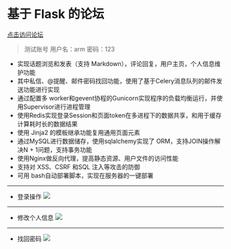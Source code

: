# 基于 Flask 的论坛
[点击访问论坛](http://www.skyroom.club)
> 测试账号 用户名：arm 密码：123

- 实现话题浏览和发表（支持 Markdown），评论回复，用户主页，个人信息维护功能
- 其中私信、@提醒、邮件密码找回功能，使用了基于Celery消息队列的邮件发送功能进行实现
- 通过配置多 worker和gevent协程的Gunicorn实现程序的负载均衡运行，并使用Supervisor进行进程管理
- 使用Redis实现登录Session和页面token在多进程下的数据共享，和用于缓存计算耗时长的数据结果
- 使用 Jinja2 的模板继承功能复用通用页面元素
- 通过MySQL进行数据储存，使用sqlalchemy实现了 ORM，支持JOIN操作解决N + 1问题，支持事务功能
- 使用Nginx做反向代理，提高静态资源、用户文件的访问性能
- 支持对 XSS、CSRF 和SQL 注入等攻击的防御
- 可用 bash自动部署脚本，实现在服务器的一键部署


----------

- 登录操作
![](https://raw.githubusercontent.com/Armrun/Flask--bbs1.1/master/git%E5%9B%BE/bbs_login.gif)

----------

- 修改个人信息
![](https://raw.githubusercontent.com/Armrun/Flask--bbs1.1/master/git%E5%9B%BE/web_set.gif)

----------

- 找回密码
![](https://raw.githubusercontent.com/Armrun/Flask--bbs1.1/master/git%E5%9B%BE/reset_pass.gif)





 
